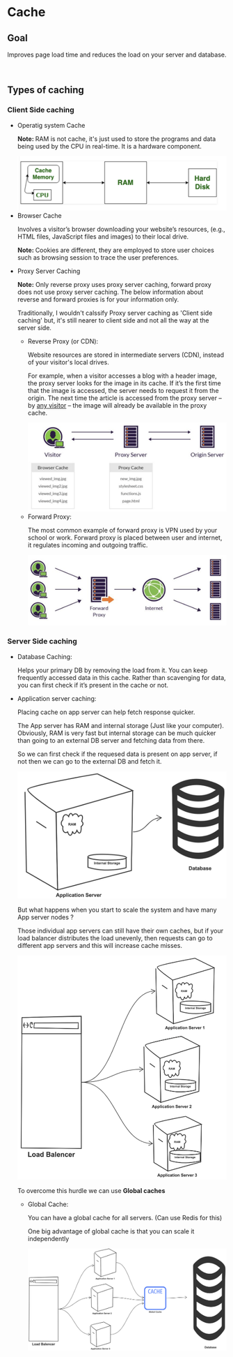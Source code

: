 <h1>Cache</h1>
<h2>Goal</h2>
    <p>Improves page load time and reduces the load on your server and database.</p></br>

<h2>Types of caching</h2>
    <h3>Client Side caching</h3>
    
   <ul>
        <li>Operatig system Cache
            <p><b>Note: </b>RAM is not cache, it's just used to store the programs and data being used by the CPU in real-time. 
            It is a hardware component.</p>
            <img src="img/RAMandCache.PNG">
        </li>
        <li>Browser Cache
            <p>Involves a visitor’s browser downloading your website’s resources, (e.g., HTML files, JavaScript files and images) to their local drive.</p>
            <p><b>Note: </b>Cookies are different, they are employed to store user choices such as browsing session to trace the user preferences.</p>
        </li>
        <li> Proxy Server Caching 
            <p><b>Note:</b> Only reverse proxy uses proxy server caching, forward proxy does not use proxy server caching. 
            The below information about reverse and forward proxies is for your information only.
            </p>
            <p>Traditionally, I wouldn't calssify Proxy server caching as 'Client side caching' but, it's still nearer to client side and not all the way at the server side.</p>
            <ul>
                <li>Reverse Proxy (or CDN):
                    <p>Website resources are stored in intermediate servers (CDN), instead of your visitor's local drives.</p>
                    <p>For example, when a visitor accesses a blog with a header image, the proxy server looks for the image in its cache. 
                    If it’s the first time that the image is accessed, the server needs to request it from the origin. 
                    The next time the article is accessed from the proxy server – by <u>any visitor</u> – the image will already be available in the proxy cache.
                    </p>
                    <img src="img/ReverseProxyServer.PNG">
                </li>
                <li> Forward Proxy:
                    <p>The most common example of forward proxy is VPN used by your school or work.
                    Forward proxy is placed between user and internet, it regulates incoming and outgoing traffic.
                    </p>
                    <img src="img/ForwardProxy.PNG"
                </li>
            </ul>      
        </li>
   </ul>

   <h3>Server Side caching</h3>
   
   <ul>
   <li> Database Caching:
       <p>Helps your primary DB by removing the load from it. 
       You can keep frequently accessed data in this cache. 
       Rather than scavenging for data, you can first check if it’s present in the cache or not.
       </p>
   </li>
   <li> Application server caching:
       <p>Placing cache on app server can help fetch response quicker.</p>
       <p>The App server has RAM and internal storage (Just like your computer). 
       Obviously, RAM is very fast but internal storage can be much quicker than going to an external DB server and fetching data from there.
       </p>
       <p>So we can first check if the requesed data is present on app server, if not then we can go to the external DB and fetch it.</p>
       <img src="img/AppServerCaching.PNG">
       <p>But what happens when you start to scale the system and have many App server nodes ?</p>
       <p>Those individual app servers can still have their own caches, but if your load balancer distributes the load unevenly, then requests can go to different app servers and this will increase cache misses.</p>
       <img src="img/MultipleAppServers.PNG">
       <p>To overcome this hurdle we can use <b>Global caches</b></p>
       <ul>
       <li>Global Cache:
           <p>You can have a global cache for all servers. (Can use Redis for this)</p>
           <p>One big advantage of global cache is that you can scale it independently </p>
           <img src="img/GlobalCache.PNG">
       </li>
       </ul>
   </li>
   </ul>